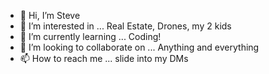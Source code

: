 - 👋 Hi, I’m Steve
- 👀 I’m interested in ... Real Estate, Drones, my 2 kids
- 🌱 I’m currently learning ... Coding!
- 💞️ I’m looking to collaborate on ... Anything and everything
- 📫 How to reach me ... slide into my DMs

<!---
ultimated1228/ultimated1228 is a ✨ special ✨ repository because its `README.md` (this file) appears on your GitHub profile.
You can click the Preview link to take a look at your changes.
--->

